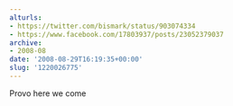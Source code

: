 ```yaml
---
alturls:
- https://twitter.com/bismark/status/903074334
- https://www.facebook.com/17803937/posts/23052379037
archive:
- 2008-08
date: '2008-08-29T16:19:35+00:00'
slug: '1220026775'
---
```


Provo here we come


